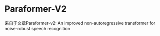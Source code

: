 # Paraformer-V2
来自于文章Paraformer-v2: An improved non-autoregressive transformer for noise-robust speech recognition
